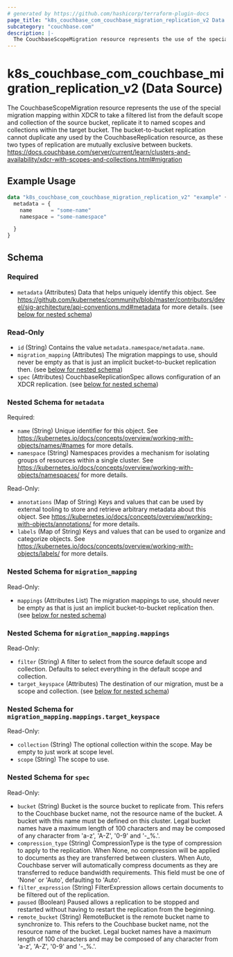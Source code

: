 ```yaml
---
# generated by https://github.com/hashicorp/terraform-plugin-docs
page_title: "k8s_couchbase_com_couchbase_migration_replication_v2 Data Source - terraform-provider-k8s"
subcategory: "couchbase.com"
description: |-
  The CouchbaseScopeMigration resource represents the use of the special migration mapping within XDCR to take a filtered list from the default scope and collection of the source bucket, replicate it to named scopes and collections within the target bucket. The bucket-to-bucket replication cannot duplicate any used by the CouchbaseReplication resource, as these two types of replication are mutually exclusive between buckets. https://docs.couchbase.com/server/current/learn/clusters-and-availability/xdcr-with-scopes-and-collections.html#migration
---
```


# k8s_couchbase_com_couchbase_migration_replication_v2 (Data Source)

The CouchbaseScopeMigration resource represents the use of the special migration mapping within XDCR to take a filtered list from the default scope and collection of the source bucket, replicate it to named scopes and collections within the target bucket. The bucket-to-bucket replication cannot duplicate any used by the CouchbaseReplication resource, as these two types of replication are mutually exclusive between buckets. https://docs.couchbase.com/server/current/learn/clusters-and-availability/xdcr-with-scopes-and-collections.html#migration

## Example Usage

```terraform
data "k8s_couchbase_com_couchbase_migration_replication_v2" "example" {
  metadata = {
    name      = "some-name"
    namespace = "some-namespace"

  }
}
```

<!-- schema generated by tfplugindocs -->
## Schema

### Required

- `metadata` (Attributes) Data that helps uniquely identify this object. See https://github.com/kubernetes/community/blob/master/contributors/devel/sig-architecture/api-conventions.md#metadata for more details. (see [below for nested schema](#nestedatt--metadata))

### Read-Only

- `id` (String) Contains the value `metadata.namespace/metadata.name`.
- `migration_mapping` (Attributes) The migration mappings to use, should never be empty as that is just an implicit bucket-to-bucket replication then. (see [below for nested schema](#nestedatt--migration_mapping))
- `spec` (Attributes) CouchbaseReplicationSpec allows configuration of an XDCR replication. (see [below for nested schema](#nestedatt--spec))

<a id="nestedatt--metadata"></a>
### Nested Schema for `metadata`

Required:

- `name` (String) Unique identifier for this object. See https://kubernetes.io/docs/concepts/overview/working-with-objects/names/#names for more details.
- `namespace` (String) Namespaces provides a mechanism for isolating groups of resources within a single cluster. See https://kubernetes.io/docs/concepts/overview/working-with-objects/namespaces/ for more details.

Read-Only:

- `annotations` (Map of String) Keys and values that can be used by external tooling to store and retrieve arbitrary metadata about this object. See https://kubernetes.io/docs/concepts/overview/working-with-objects/annotations/ for more details.
- `labels` (Map of String) Keys and values that can be used to organize and categorize objects. See https://kubernetes.io/docs/concepts/overview/working-with-objects/labels/ for more details.


<a id="nestedatt--migration_mapping"></a>
### Nested Schema for `migration_mapping`

Read-Only:

- `mappings` (Attributes List) The migration mappings to use, should never be empty as that is just an implicit bucket-to-bucket replication then. (see [below for nested schema](#nestedatt--migration_mapping--mappings))

<a id="nestedatt--migration_mapping--mappings"></a>
### Nested Schema for `migration_mapping.mappings`

Read-Only:

- `filter` (String) A filter to select from the source default scope and collection. Defaults to select everything in the default scope and collection.
- `target_keyspace` (Attributes) The destination of our migration, must be a scope and collection. (see [below for nested schema](#nestedatt--migration_mapping--mappings--target_keyspace))

<a id="nestedatt--migration_mapping--mappings--target_keyspace"></a>
### Nested Schema for `migration_mapping.mappings.target_keyspace`

Read-Only:

- `collection` (String) The optional collection within the scope. May be empty to just work at scope level.
- `scope` (String) The scope to use.




<a id="nestedatt--spec"></a>
### Nested Schema for `spec`

Read-Only:

- `bucket` (String) Bucket is the source bucket to replicate from.  This refers to the Couchbase bucket name, not the resource name of the bucket.  A bucket with this name must be defined on this cluster.  Legal bucket names have a maximum length of 100 characters and may be composed of any character from 'a-z', 'A-Z', '0-9' and '-_%.'.
- `compression_type` (String) CompressionType is the type of compression to apply to the replication. When None, no compression will be applied to documents as they are transferred between clusters.  When Auto, Couchbase server will automatically compress documents as they are transferred to reduce bandwidth requirements. This field must be one of 'None' or 'Auto', defaulting to 'Auto'.
- `filter_expression` (String) FilterExpression allows certain documents to be filtered out of the replication.
- `paused` (Boolean) Paused allows a replication to be stopped and restarted without having to restart the replication from the beginning.
- `remote_bucket` (String) RemoteBucket is the remote bucket name to synchronize to.  This refers to the Couchbase bucket name, not the resource name of the bucket.  Legal bucket names have a maximum length of 100 characters and may be composed of any character from 'a-z', 'A-Z', '0-9' and '-_%.'.
